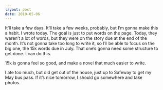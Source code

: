 ```yaml
---
layout: post
date: 2010-05-06
---
```


It’ll take a few days. It’ll take a few weeks, probably, but I’m gonna make this a habit. I wrote today. The goal is just to put words on the page. Today, they weren’t a lot of words, but they were on the story due at the end of the month. It’s not gonna take too long to write it, so I’ll be able to focus on the big one, the 15k words due in July. That one’s gonna need some structure to get done. I can do this.

15k is gonna feel so good, and make a novel that much easier to write.

I ate too much, but did get out of the house, just up to Safeway to get my May bus pass. If it’s nice tomorrow, I should go somewhere and take photos.
